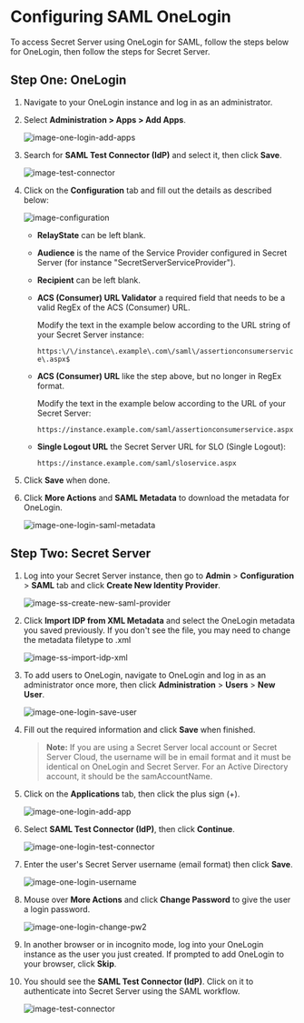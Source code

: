 [title]: # (Configuring SAML OneLogin)
[tags]: # (authentication,SSO,OneLogin)
[priority]: # (1000)
[display]: # (all)

# Configuring SAML OneLogin

To access Secret Server using OneLogin for SAML, follow the steps below for OneLogin, then follow the steps for Secret Server.

## Step One: OneLogin

1. Navigate to your OneLogin instance and log in as an administrator.

1. Select **Administration \> Apps \> Add Apps**.

   ![image-one-login-add-apps](images/one-login-add-apps.png)

1. Search for **SAML Test Connector (IdP)** and select it, then click **Save**.

   ![image-test-connector](images/one-login-test-connector.png)

1. Click on the **Configuration** tab and fill out the details as described below:

   ![image-configuration](images/one-login-configuration.png)

   * **RelayState** can be left blank.

   * **Audience** is the name of the Service Provider configured in Secret Server (for instance "SecretServerServiceProvider").

   * **Recipient** can be left blank.

   * **ACS (Consumer) URL Validator** a required field that needs to be a valid RegEx of the ACS (Consumer) URL.

      Modify the text in the example below according to the URL string of your Secret Server instance:

       `https:\/\/instance\.example\.com\/saml\/assertionconsumerservice\.aspx$`

   * **ACS (Consumer) URL** like the step above, but no longer in RegEx format.

      Modify the text in the example below according to the URL of your Secret Server:

       `https://instance.example.com/saml/assertionconsumerservice.aspx`

   * **Single Logout URL** the Secret Server URL for SLO (Single Logout):

        `https://instance.example.com/saml/sloservice.aspx`

1. Click **Save** when done.

1. Click **More Actions** and **SAML Metadata** to download the metadata for OneLogin.

   ![image-one-login-saml-metadata](images/one-login-saml-metadata.png)

## Step Two: Secret Server

1. Log into your Secret Server instance, then go to **Admin** > **Configuration** > **SAML** tab and click **Create New Identity Provider**.

   ![image-ss-create-new-saml-provider](images/ss-create-new-saml-provider.png)

1. Click **Import IDP from XML Metadata** and select the OneLogin metadata you saved previously. If you don't see the file, you may need to change the metadata filetype to .xml

   ![image-ss-import-idp-xml](images/ss-import-idp-xml.png)

1. To add users to OneLogin, navigate to OneLogin and log in as an administrator once more, then click **Administration** > **Users** > **New User**.

   ![image-one-login-save-user](images/one-login-save-user.png)

1. Fill out the required information and click **Save** when finished.

    >**Note:** If you are using a Secret Server local account or Secret Server Cloud, the username will be in email format and it must be identical on OneLogin and Secret Server. For an Active Directory account, it should be the samAccountName.

1. Click on the **Applications** tab, then click the plus sign (+).

   ![image-one-login-add-app](images/one-login-add-app.png)

1. Select **SAML Test Connector (IdP)**, then click **Continue**.

   ![image-one-login-test-connector](images/one-login-new-login.png)

1. Enter the user's Secret Server username (email format) then click **Save**.

   ![image-one-login-username](images/one-login-username.png)

1. Mouse over **More Actions** and click **Change Password** to give the user a login password.

   ![image-one-login-change-pw2](images/one-login-change-pw2.png)

1. In another browser or in incognito mode, log into your OneLogin instance as the user you just created. If prompted to add OneLogin to your browser, click **Skip**.

1. You should see the **SAML Test Connector (IdP)**. Click on it to authenticate into Secret Server using the SAML workflow.

   ![image-test-connector](images/one-login-test-connector.png)